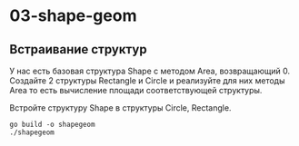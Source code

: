 # 03-shape-geom

## Встраивание структур

У нас есть базовая структура Shape с методом Area, возвращающий 0. Создайте 2 структуры Rectangle и Circle и 
реализуйте для них методы Area то есть вычисление площади соответствующей структуры.

Встройте структуру Shape в структуры Circle, Rectangle.

```shell
go build -o shapegeom
./shapegeom
```